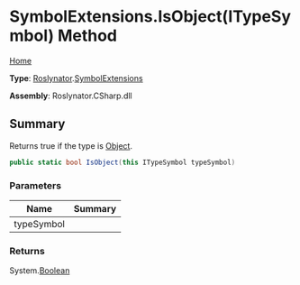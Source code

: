 # SymbolExtensions\.IsObject\(ITypeSymbol\) Method

[Home](../../../README.md)

**Type**: [Roslynator](../../README.md)\.[SymbolExtensions](../README.md)

**Assembly**: Roslynator\.CSharp\.dll

## Summary

Returns true if the type is [Object](https://docs.microsoft.com/en-us/dotnet/api/system.object)\.

```csharp
public static bool IsObject(this ITypeSymbol typeSymbol)
```

### Parameters

| Name | Summary |
| ---- | ------- |
| typeSymbol | |

### Returns

System\.[Boolean](https://docs.microsoft.com/en-us/dotnet/api/system.boolean)

